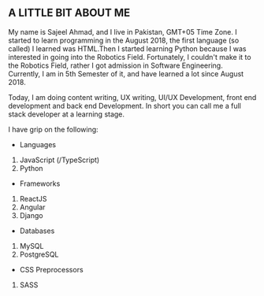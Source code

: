 ## A LITTLE BIT ABOUT ME
My name is Sajeel Ahmad, and I live in Pakistan, GMT+05 Time Zone. I started to learn programming in the August 2018, the first language (so called) I learned was HTML.Then I started learning Python because I was interested in going into the Robotics Field. Fortunately, I couldn't make it to the Robotics Field, rather I got admission in Software Engineering. Currently, I am in 5th Semester of it, and have learned a lot since August 2018. 

Today, I am doing content writing, UX writing, UI/UX Development, front end development and back end Development. In short you can call me a full stack developer at a learning stage. 

I have grip on the following:

* Languages
1. JavaScript (/TypeScript)
2. Python

* Frameworks
1. ReactJS
2. Angular
3. Django

* Databases
1. MySQL
2. PostgreSQL

* CSS Preprocessors
1. SASS
